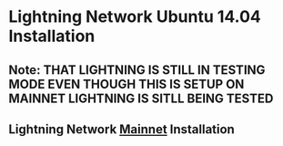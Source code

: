 # Lightning Network Ubuntu 14.04 Installation


## **Note**: THAT LIGHTNING IS STILL IN TESTING MODE EVEN THOUGH THIS IS SETUP ON MAINNET LIGHTNING IS SITLL BEING TESTED


## Lightning Network [Mainnet](https://github.com/Olliecad1/Lightning_Ubuntu_Setup/blob/master/Docs/Install_Mainnet.md) Installation

